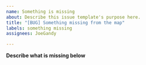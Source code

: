 ```yaml
---
name: Something is missing
about: Describe this issue template's purpose here.
title: "[BUG] Something missing from the map"
labels: something missing
assignees: JoeGandy

---
```


**Describe what is missing below**
